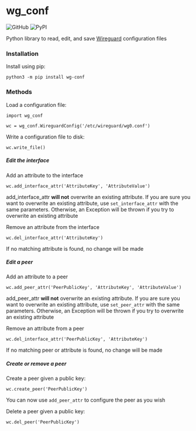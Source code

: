 # wg_conf

![GitHub](https://img.shields.io/github/license/galenguyer/wg_conf?style=for-the-badge) 
![PyPI](https://img.shields.io/pypi/v/wg-conf?style=for-the-badge)

Python library to read, edit, and save [Wireguard](https://www.wireguard.com/) configuration files

### Installation

Install using pip:
```
python3 -m pip install wg-conf
```

### Methods

Load a configuration file:
```
import wg_conf

wc = wg_conf.WireguardConfig('/etc/wireguard/wg0.conf')
```

Write a configuration file to disk:
```
wc.write_file()
```

##### Edit the interface

Add an attribute to the interface
```
wc.add_interface_attr('AttributeKey', 'AttributeValue')
```
add_interface_attr **will not** overwrite an existing attribute. If you are sure you want to overwrite an existing attribute, use `set_interface_attr` with the same parameters. Otherwise, an Exception will be thrown if you try to overwrite an existing attribute


Remove an attribute from the interface
```
wc.del_interface_attr('AttributeKey')
```
If no matching attribute is found, no change will be made

##### Edit a peer

Add an attribute to a peer
```
wc.add_peer_attr('PeerPublicKey', 'AttributeKey', 'AttributeValue')
```
add_peer_attr **will not** overwrite an existing attribute. If you are sure you want to overwrite an existing attribute, use `set_peer_attr` with the same parameters. Otherwise, an Exception will be thrown if you try to overwrite an existing attribute


Remove an attribute from a peer
```
wc.del_interface_attr('PeerPublicKey', 'AttributeKey')
```
If no matching peer or attribute is found, no change will be made

##### Create or remove a peer

Create a peer given a public key:
```
wc.create_peer('PeerPublicKey')
```
You can now use `add_peer_attr` to configure the peer as you wish

Delete a peer given a public key:
```
wc.del_peer('PeerPublicKey')
```

